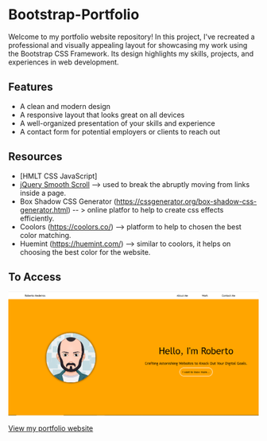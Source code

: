 # Bootstrap-Portfolio

Welcome to my portfolio website repository! In this project, I've recreated a professional and visually appealing layout for showcasing my work using the Bootstrap CSS Framework. Its design highlights my skills, projects, and experiences in web development.

## Features

- A clean and modern design
- A responsive layout that looks great on all devices
- A well-organized presentation of your skills and experience
- A contact form for potential employers or clients to reach out

## Resources

- [HMLT CSS JavaScript]
- [jQuery Smooth Scroll](https://www.w3schools.com/howto/howto_css_smooth_scroll.asp) --> used to break the abruptly moving from links inside a page.
- Box Shadow CSS Generator (https://cssgenerator.org/box-shadow-css-generator.html) -- > online platfor to help to create css effects efficiently.
- Coolors (https://coolors.co/) --> platform to help to chosen the best color matching.
- Huemint (https://huemint.com/) --> similar to coolors, it helps on choosing the best color for the website.

## To Access

![Roberto Portfolio](./images/portfolio-img.PNG)

[View my portfolio website](https://rober-web.github.io/portfolio-challenge-week2/)
